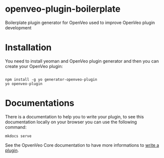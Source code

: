 # openveo-plugin-boilerplate
Boilerplate plugin generator for OpenVeo used to improve OpenVeo plugin development

# Installation
You need to install yeoman and OpenVeo plugin generator and then you can create your OpenVeo plugin:

```

npm install -g yo generator-openveo-plugin
yo openveo-plugin
```


# Documentations
There is a documentation to help you to write your plugin, to see this documentation locally on your browser you can use the following command:

    mkdocs serve

See the OpvenVeo Core documentation to have more informations to [write a plugin](http://veo-labs.github.io/openveo-core/2.0.0/developers/write-plugin).